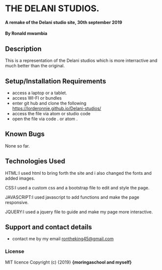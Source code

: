# THE DELANI STUDIOS.
#### A remake of the Delani studio site, 30th september 2019
#### By **Ronald mwambia**
## Description
 This is a representation of the Delani studios which is more interractive and much better than the original. 
## Setup/Installation Requirements
* access a laptop or a tablet.
* access WI-FI or bundles 
* enter git hub and clone the following https://lorderonnie.github.io/Delani-studios/
* access the file via atom or studio code
* open the file via code . or atom .
## Known Bugs
None so far.
## Technologies Used
HTML:I used html to bring forth the site and i also changed the fonts and added images.

CSS:I used a custom css and a bootstrap file to edit and style the page.

JAVASCRIPT:I used javascript to add functions and make the page responsive.

JQUERY:I used a jquery file to guide and make my page more interactive.

## Support and contact details
* contact me by my email rontheking45@gmail.com
### License
MIT licence
Copyright (c) {2019} **{moringaschool and myself}**
  
